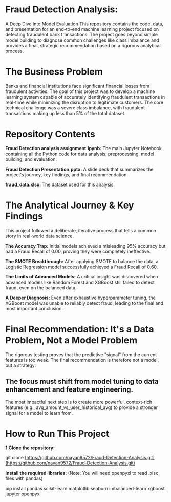 # Fraud Detection Analysis:
A Deep Dive into Model Evaluation
This repository contains the code, data, and presentation for an end-to-end machine learning project focused on detecting fraudulent bank transactions. The project goes beyond simple model building to diagnose common challenges like class imbalance and provides a final, strategic recommendation based on a rigorous analytical process.
# The Business Problem
Banks and financial institutions face significant financial losses from fraudulent activities. The goal of this project was to develop a machine learning system capable of accurately identifying fraudulent transactions in real-time while minimizing the disruption to legitimate customers. The core technical challenge was a severe class imbalance, with fraudulent transactions making up less than 5% of the total dataset.

# Repository Contents
**Fraud Detection analysis assignment.ipynb:** The main Jupyter Notebook containing all the Python code for data analysis, preprocessing, model building, and evaluation.

**Fraud Detection Presentation.pptx:** A slide deck that summarizes the project's journey, key findings, and final recommendation.

**fraud_data.xlsx:** The dataset used for this analysis.

# The Analytical Journey & Key Findings
This project followed a deliberate, iterative process that tells a common story in real-world data science.

**The Accuracy Trap:** Initial models achieved a misleading 95% accuracy but had a Fraud Recall of 0.00, proving they were completely ineffective.

**The SMOTE Breakthrough:** After applying SMOTE to balance the data, a Logistic Regression model successfully achieved a Fraud Recall of 0.60.

**The Limits of Advanced Models:** A critical insight was discovered when advanced models like Random Forest and XGBoost still failed to detect fraud, even on the balanced data.

**A Deeper Diagnosis:** Even after exhaustive hyperparameter tuning, the XGBoost model was unable to reliably detect fraud, leading to the final and most important conclusion.

# Final Recommendation:  It's a Data Problem, Not a Model Problem
The rigorous testing proves that the predictive "signal" from the current features is too weak. The final recommendation is therefore not a model, but a strategy:

## The focus must shift from model tuning to data enhancement and feature engineering.

The most impactful next step is to create more powerful, context-rich features (e.g., avg_amount_vs_user_historical_avg) to provide a stronger signal for a model to learn from.

# How to Run This Project
**1.Clone the repository:**

git clone [https://github.com/nayan9572/Fraud-Detection-Analysis.git](https://github.com/nayan9572/Fraud-Detection-Analysis.git)

**Install the required libraries:**
(Note: You will need openpyxl to read .xlsx files with pandas)

pip install pandas scikit-learn matplotlib seaborn imbalanced-learn xgboost jupyter openpyxl

